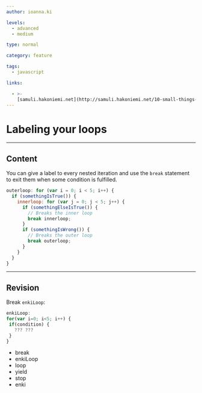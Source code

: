 ```yaml
---
author: ioanna.ki

levels:
  - advanced
  - medium

type: normal

category: feature

tags:
  - javascript

links:

  - >-
    [samuli.hakoniemi.net](http://samuli.hakoniemi.net/10-small-things-you-may-not-know-about-javascript/){website}
---
```


# Labeling your loops

---

## Content

You can give a label to every nested iteration and use the `break` statement to exit them when some condition is fulfilled.

```javascript
outerloop: for (var i = 0; i < 5; i++) {
  if (somethingIsTrue()) {
    innerloop: for (var j = 0; j < 5; j++) {
      if (somethingElseIsTrue()) {
        // Breaks the inner loop
        break innerloop;
      }
      if (somethingIsWrong()) {
        // Breaks the outer loop
        break outerloop;
      }
    }
  }
}
```

---

## Revision

Break `enkiLoop`:

```javascript
enkiLoop:
for(var i=0; i<5; i++) {
 if(condition) {
   ??? ???
 }
}
```

- break
- enkiLoop
- loop
- yield
- stop
- enki
